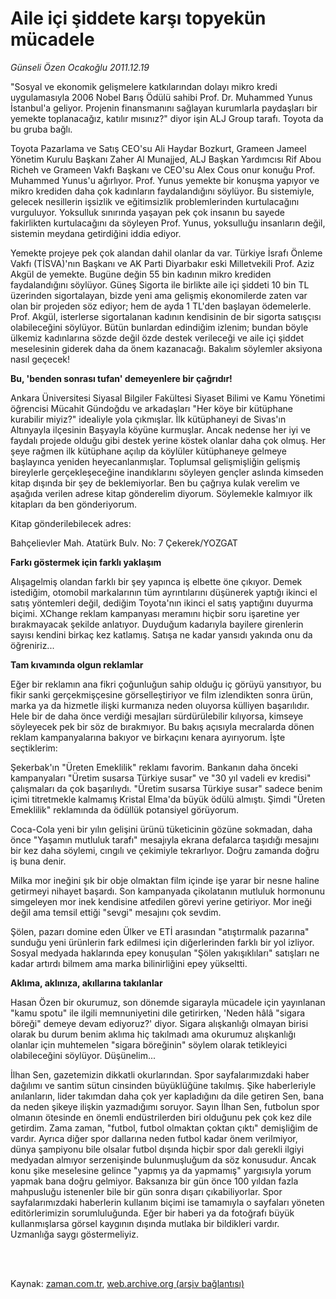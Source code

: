 # Aile içi şiddete karşı  topyekün mücadele

*Günseli Özen Ocakoğlu 2011.12.19*

<td class="columnist-detail">
<p>"Sosyal ve ekonomik gelişmelere katkılarından dolayı mikro kredi uygulamasıyla 2006 Nobel Barış Ödülü sahibi Prof. Dr. Muhammed Yunus İstanbul'a geliyor. Projenin finansmanını sağlayan kurumlarla paydaşları bir yemekte toplanacağız, katılır mısınız?" diyor işin ALJ Group tarafı. Toyota da bu gruba bağlı.</p>
<p>
<div id="haberMetinDiv">
<p>Toyota Pazarlama ve Satış CEO'su Ali Haydar Bozkurt, Grameen Jameel Yönetim Kurulu Başkanı Zaher Al Munajjed, ALJ Başkan Yardımcısı Rif Abou Richeh ve Grameen Vakfı Başkanı ve CEO'su Alex Cous onur konuğu Prof. Muhammed Yunus'u ağırlıyor. Prof. Yunus yemekte bir konuşma yapıyor ve mikro krediden daha çok kadınların faydalandığını söylüyor. Bu sistemiyle, gelecek nesillerin işsizlik ve eğitimsizlik problemlerinden kurtulacağını vurguluyor. Yoksulluk sınırında yaşayan pek çok insanın bu sayede fakirlikten kurtulacağını da söyleyen Prof. Yunus, yoksulluğu insanların değil, sistemin meydana getirdiğini iddia ediyor.
<p>Yemekte projeye pek çok alandan dahil olanlar da var. Türkiye İsrafı Önleme Vakfı (TİSVA)'nın Başkanı ve AK Parti Diyarbakır eski Milletvekili Prof. Aziz Akgül de yemekte. Bugüne değin 55 bin kadının mikro krediden faydalandığını söylüyor. Güneş Sigorta ile birlikte aile içi şiddeti 10 bin TL üzerinden sigortalayan, bizde yeni ama gelişmiş ekonomilerde zaten var olan bir projeden söz ediyor; hem de ayda 1 TL'den başlayan ödemelerle. Prof. Akgül, isterlerse sigortalanan kadının kendisinin de bir sigorta satışçısı olabileceğini söylüyor. Bütün bunlardan edindiğim izlenim; bundan böyle ülkemiz kadınlarına sözde değil özde destek verileceği ve aile içi şiddet meselesinin giderek daha da önem kazanacağı. Bakalım söylemler aksiyona nasıl geçecek!
<p>
<p><b>Bu, 'benden sonrası tufan' demeyenlere bir çağrıdır!</b>
<p>Ankara Üniversitesi Siyasal Bilgiler Fakültesi Siyaset Bilimi ve Kamu Yönetimi öğrencisi Mücahit Gündoğdu ve arkadaşları "Her köye bir kütüphane kurabilir miyiz?" idealiyle yola çıkmışlar. İlk kütüphaneyi de Sivas'ın Altınyayla ilçesinin Başyayla köyüne kurmuşlar. Ancak nedense her iyi ve faydalı projede olduğu gibi destek yerine köstek olanlar daha çok olmuş. Her şeye rağmen ilk kütüphane açılıp da köylüler kütüphaneye gelmeye başlayınca yeniden heyecanlanmışlar. Toplumsal gelişmişliğin gelişmiş bireylerle gerçekleşeceğine inandıklarını söyleyen gençler aslında kimseden kitap dışında bir şey de beklemiyorlar. Ben bu çağrıya kulak verelim ve aşağıda verilen adrese kitap gönderelim diyorum. Söylemekle kalmıyor ilk kitapları da ben gönderiyorum.
<p>Kitap gönderilebilecek adres: 
<p>Bahçelievler Mah. Atatürk Bulv. No: 7 Çekerek/YOZGAT
<p>
<p><b>Farkı göstermek için farklı yaklaşım</b>
<p>Alışagelmiş olandan farklı bir şey yapınca iş elbette öne çıkıyor. Demek istediğim, otomobil markalarının tüm ayrıntılarını düşünerek yaptığı ikinci el satış yöntemleri değil, dediğim Toyota'nın ikinci el satış yaptığını duyurma biçimi. XChange reklam kampanyası meramını hiçbir soru işaretine yer bırakmayacak şekilde anlatıyor. Duyduğum kadarıyla bayilere girenlerin sayısı kendini birkaç kez katlamış. Satışa ne kadar yansıdı yakında onu da öğreniriz...
<p><b>Tam kıvamında olgun reklamlar</b>
<p>Eğer bir reklamın ana fikri çoğunluğun sahip olduğu iç görüyü yansıtıyor, bu fikir sanki gerçekmişçesine görselleştiriyor ve film izlendikten sonra ürün, marka ya da hizmetle ilişki kurmanıza neden oluyorsa külliyen başarılıdır. Hele bir de daha önce verdiği mesajları sürdürülebilir kılıyorsa, kimseye söyleyecek pek bir söz de bırakmıyor. Bu bakış açısıyla mecralarda dönen reklam kampanyalarına bakıyor ve birkaçını kenara ayırıyorum. İşte seçtiklerim:
<p>Şekerbak'ın "Üreten Emeklilik" reklamı favorim. Bankanın daha önceki kampanyaları "Üretim susarsa Türkiye susar" ve "30 yıl vadeli ev kredisi" çalışmaları da çok başarılıydı. "Üretim susarsa Türkiye susar" sadece benim içimi titretmekle kalmamış Kristal Elma'da büyük ödülü almıştı. Şimdi "Üreten Emeklilik" reklamında da ödüllük potansiyel görüyorum.
<p>Coca-Cola yeni bir yılın gelişini ürünü tüketicinin gözüne sokmadan, daha önce "Yaşamın mutluluk tarafı" mesajıyla ekrana defalarca taşıdığı mesajını bir kez daha söylemi, cıngılı ve çekimiyle tekrarlıyor. Doğru zamanda doğru iş buna denir.
<p>Milka mor ineğini şık bir obje olmaktan film içinde işe yarar bir nesne haline getirmeyi nihayet başardı. Son kampanyada çikolatanın mutluluk hormonunu simgeleyen mor inek kendisine atfedilen görevi yerine getiriyor. Mor ineği değil ama temsil ettiği "sevgi" mesajını çok sevdim. 
<p>Şölen, pazarı domine eden Ülker ve ETİ arasından "atıştırmalık pazarına" sunduğu yeni ürünlerin fark edilmesi için diğerlerinden farklı bir yol izliyor. Sosyal medyada haklarında epey konuşulan "Şölen yakışıklıları" satışları ne kadar artırdı bilmem ama marka bilinirliğini epey yükseltti.
<p><b>Aklıma, aklınıza, akıllarına takılanlar</b>
<p>Hasan Özen bir okurumuz, son dönemde sigarayla mücadele için yayınlanan "kamu spotu" ile ilgili memnuniyetini dile getirirken, 'Neden hâlâ "sigara böreği" demeye devam ediyoruz?' diyor. Sigara alışkanlığı olmayan birisi olarak bu durum benim aklıma hiç takılmadı ama okurumuz alışkanlığı olanlar için muhtemelen "sigara böreğinin" söylem olarak tetikleyici olabileceğini söylüyor. Düşünelim...
<p>İlhan Sen, gazetemizin dikkatli okurlarından. Spor sayfalarımızdaki haber dağılımı ve santim sütun cinsinden büyüklüğüne takılmış. Şike haberleriyle anılanların, lider takımdan daha çok yer kapladığını da dile getiren Sen, bana da neden şikeye ilişkin yazmadığımı soruyor. Sayın İlhan Sen, futbolun spor olmanın ötesinde en önemli endüstrilerden biri olduğunu pek çok kez dile getirdim. Zama zaman, "futbol, futbol olmaktan çoktan çıktı" demişliğim de vardır. Ayrıca diğer spor dallarına neden futbol kadar önem verilmiyor, dünya şampiyonu bile olsalar futbol dışında hiçbir spor dalı gerekli ilgiyi medyadan almıyor serzenişinde bulunmuşluğum da söz konusudur. Ancak konu şike meselesine gelince "yapmış ya da yapmamış" yargısıyla yorum yapmak bana doğru gelmiyor. Baksanıza bir gün önce 100 yıldan fazla mahpusluğu istenenler bile bir gün sonra dışarı çıkabiliyorlar. Spor sayfalarımızdaki haberlerin kullanım biçimi ise tamamıyla o sayfaları yöneten editörlerimizin sorumluluğunda. Eğer bir haberi ya da fotoğrafı büyük kullanmışlarsa görsel kaygının dışında mutlaka bir bildikleri vardır. Uzmanlığa saygı göstermeliyiz.</p></p></p></p></p></p></p></p></p></p></p></p></p></p></p></p></p></p></p></div>
</p>


<p><br>
		 </br></p></td>

Kaynak: [zaman.com.tr](http://zaman.com.tr/yazar.do?yazino=1216675), [web.archive.org (arşiv bağlantısı)](http://web.archive.org/web/20120418063827/http://www.zaman.com.tr/yazar.do?yazino=1216675)
